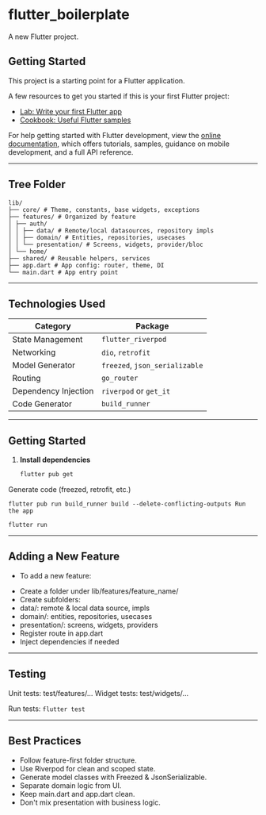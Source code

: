 # flutter_boilerplate

A new Flutter project.

## Getting Started

This project is a starting point for a Flutter application.

A few resources to get you started if this is your first Flutter project:

- [Lab: Write your first Flutter app](https://docs.flutter.dev/get-started/codelab)
- [Cookbook: Useful Flutter samples](https://docs.flutter.dev/cookbook)

For help getting started with Flutter development, view the
[online documentation](https://docs.flutter.dev/), which offers tutorials,
samples, guidance on mobile development, and a full API reference.

--- 

## Tree Folder
```
lib/
├── core/ # Theme, constants, base widgets, exceptions
├── features/ # Organized by feature
│ ├── auth/
│ │ ├── data/ # Remote/local datasources, repository impls
│ │ ├── domain/ # Entities, repositories, usecases
│ │ └── presentation/ # Screens, widgets, provider/bloc
│ └── home/
├── shared/ # Reusable helpers, services
├── app.dart # App config: router, theme, DI
└── main.dart # App entry point
```
---

## Technologies Used

| Category             | Package                        |
|----------------------|--------------------------------|
| State Management     | `flutter_riverpod`             |
| Networking           | `dio`, `retrofit`              |
| Model Generator      | `freezed`, `json_serializable` |
| Routing              | `go_router`                    |
| Dependency Injection | `riverpod` or `get_it`         |
| Code Generator       | `build_runner`                 |

---

## Getting Started

1. **Install dependencies**
   ```bash
   flutter pub get

Generate code (freezed, retrofit, etc.)

`flutter pub run build_runner build --delete-conflicting-outputs
Run the app`

`flutter run`

---

## Adding a New Feature
- To add a new feature:

* Create a folder under lib/features/feature_name/
* Create subfolders:
* data/: remote & local data source, impls
* domain/: entities, repositories, usecases
* presentation/: screens, widgets, providers
* Register route in app.dart
* Inject dependencies if needed

---

## Testing
Unit tests: test/features/...
Widget tests: test/widgets/...

Run tests:
`flutter test`

---

## Best Practices

* Follow feature-first folder structure.
* Use Riverpod for clean and scoped state.
* Generate model classes with Freezed & JsonSerializable.
* Separate domain logic from UI.
* Keep main.dart and app.dart clean.
* Don't mix presentation with business logic.